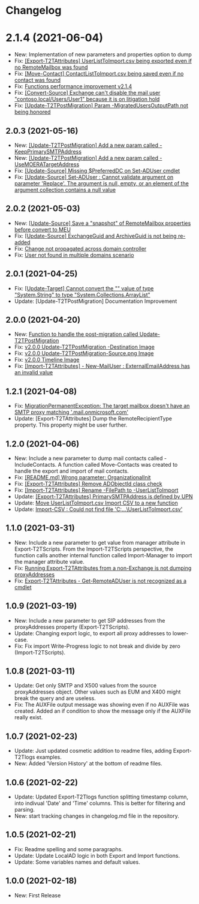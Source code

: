 ﻿# Changelog

# 2.1.4 (2021-06-04)
- New: Implementation of new parameters and properties option to dump
- Fix: [[Export-T2TAttributes] UserListToImport.csv being exported even if no RemoteMailbox was found](https://github.com/SignorelliDenis/T2TScripts/issues/59)
- Fix: [[Move-Contact] ContactListToImport.csv being saved even if no contact was found](https://github.com/SignorelliDenis/T2TScripts/issues/58)
- Fix: [Functions performance improvement v2.1.4](https://github.com/SignorelliDenis/T2TScripts/issues/56)
- Fix: [[Convert-Source] Exchange can't disable the mail user "contoso.local/Users/User1" because it is on litigation hold](https://github.com/SignorelliDenis/T2TScripts/issues/55)
- Fix: [[Update-T2TPostMigration] Param -MigratedUsersOutputPath not being honored](https://github.com/SignorelliDenis/T2TScripts/issues/54)

## 2.0.3 (2021-05-16)
- New: [[Update-T2TPostMigration] Add a new param called -KeepPrimarySMTPAddress](https://github.com/SignorelliDenis/T2TScripts/issues/49)
- New: [[Update-T2TPostMigration] Add a new param called -UseMOERATargetAddress](https://github.com/SignorelliDenis/T2TScripts/issues/51)
- Fix: [[Update-Source] Missing $PreferredDC on Set-ADUser cmdlet](https://github.com/SignorelliDenis/T2TScripts/issues/48)
- Fix: [[Update-Source] Set-ADUser : Cannot validate argument on parameter 'Replace'. The argument is null, empty, or an element of the argument collection contains a null value](https://github.com/SignorelliDenis/T2TScripts/issues/50)

## 2.0.2 (2021-05-03)
- New: [[Update-Source] Save a "snapshot" of RemoteMailbox properties before convert to MEU](https://github.com/SignorelliDenis/T2TScripts/issues/46)
- Fix: [[Update-Source] ExchangeGuid and ArchiveGuid is not being re-added](https://github.com/SignorelliDenis/T2TScripts/issues/45)
- Fix: [Change not propagated across domain controller](https://github.com/SignorelliDenis/T2TScripts/issues/44)
- Fix: [User not found in multiple domains scenario](https://github.com/SignorelliDenis/T2TScripts/issues/43)

## 2.0.1 (2021-04-25)
- Fix: [[Update-Target] Cannot convert the "" value of type "System.String" to type "System.Collections.ArrayList"](https://github.com/SignorelliDenis/T2TScripts/issues/41)
- Update: [Update-T2TPostMigration] Documentation Improvement

## 2.0.0 (2021-04-20)
- New: [Function to handle the post-migration called Update-T2TPostMigration](/T2TScripts/functions/Update-T2TPostMigration.md)
- Fix: [v2.0.0 Update-T2TPostMigration -Destination Image](https://github.com/SignorelliDenis/T2TScripts/issues/36)
- Fix: [v2.0.0 Update-T2TPostMigration-Source.png Image](https://github.com/SignorelliDenis/T2TScripts/issues/37)
- Fix: [v2.0.0 Timeline Image](https://github.com/SignorelliDenis/T2TScripts/issues/35)
- Fix: [[Import-T2TAttributes] - New-MailUser : ExternalEmailAddress has an invalid value](https://github.com/SignorelliDenis/T2TScripts/issues/34)

## 1.2.1 (2021-04-08)
- Fix: [MigrationPermanentException: The target mailbox doesn't have an SMTP proxy matching '.mail.onmicrosoft.com'](https://github.com/SignorelliDenis/T2TScripts/issues/30)
- Update: [Export-T2TAttributes] Dump the RemoteRecipientType property. This property might be user further.

## 1.2.0 (2021-04-06)
- New: Include a new parameter to dump mail contacts called -IncludeContacts. A function called Move-Contacts was created to handle the export and import of mail contacts.
- Fix: [[README.md] Wrong parameter: OrganizationalInit](https://github.com/SignorelliDenis/T2TScripts/issues/27)
- Fix: [[Export-T2TAttributes] Remove ADObjectId class check](https://github.com/SignorelliDenis/T2TScripts/issues/26)
- Fix: [[Import-T2TAttributes] Rename -FilePath to -UserListToImport](https://github.com/SignorelliDenis/T2TScripts/issues/24)
- Update: [[Export-T2TAttributes] PrimarySMTPAddress is defined by UPN](https://github.com/SignorelliDenis/T2TScripts/issues/25)
- Update: [Move UserListToImport.csv Import CSV to a new function](https://github.com/SignorelliDenis/T2TScripts/issues/23)
- Update: [Import-CSV : Could not find file 'C:\...\UserListToImport.csv'](https://github.com/SignorelliDenis/T2TScripts/issues/22)

## 1.1.0 (2021-03-31)
- New: Include a new parameter to get value from manager attribute in Export-T2TScripts. From the Import-T2TScripts perspective, the function calls another internal function called Import-Manager to import the manager attribute value.
- Fix: [Running Export-T2TAttributes from a non-Exchange is not dumping proxyAddresses](https://github.com/SignorelliDenis/T2TScripts/issues/19)
- Fix: [Export-T2TAttributes - Get-RemoteADUser is not recognized as a cmdlet](https://github.com/SignorelliDenis/T2TScripts/issues/18)

## 1.0.9 (2021-03-19)
- New: Include a new parameter to get SIP addresses from the proxyAddresses property (Export-T2TScripts).
- Update: Changing export logic, to export all proxy addresses to lower-case.
- Fix: Fix import Write-Progress logic to not break and divide by zero (Import-T2TScripts).

## 1.0.8 (2021-03-11)
- Update: Get only SMTP and X500 values from the source proxyAddresses object. Other values such as EUM and X400 might break the query and are useless.
- Fix: The AUXFile output message was showing even if no AUXFile was created. Added an if condition to show the message only if the AUXFile really exist.

## 1.0.7 (2021-02-23)
 - Update: Just updated cosmetic addition to readme files, adding Export-T2Tlogs examples.
 - New: Added 'Version History' at the bottom of readme files.

## 1.0.6 (2021-02-22)
 - Update: Updated Export-T2Tlogs function splitting timestamp column, into indivual 'Date' and 'Time' columns. This is better for filtering and parsing.
 - New: start tracking changes in changelog.md file in the repository.

## 1.0.5 (2021-02-21)
 - Fix: Readme spelling and some paragraphs.
 - Update: Update LocalAD logic in both Export and Import functions.
 - Update: Some variables names and default values.

## 1.0.0 (2021-02-18)
 - New: First Release